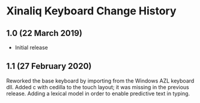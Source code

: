 Xinaliq Keyboard Change History
=======================

1.0 (22 March 2019)
-----------------

* Initial release

1.1 (27 February 2020)
-----------------
Reworked the base keyboard by importing from the Windows AZL keyboard dll.
Added c with cedilla to the touch layout; it was missing in the previous release.
Adding a lexical model in order to enable predictive text in typing.
